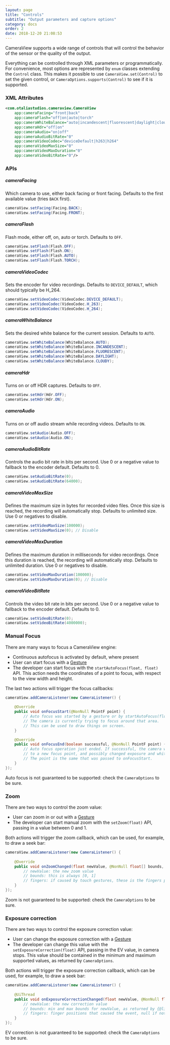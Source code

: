 ```yaml
---
layout: page
title: "Controls"
subtitle: "Output parameters and capture options"
category: docs
order: 2
date: 2018-12-20 21:08:53
---
```


CameraView supports a wide range of controls that will control the behavior of the sensor or the
quality of the output.

Everything can be controlled through XML parameters or programmatically. For convenience, most options
are represented by `enum` classes extending the `Control` class. This makes it possible to use 
`CameraView.set(Control)` to set the given control, or `CameraOptions.supports(Control)` to see if it is supported.

### XML Attributes

```xml
<com.otaliastudios.cameraview.CameraView
    app:cameraFacing="front|back"
    app:cameraFlash="off|on|auto|torch"
    app:cameraWhiteBalance="auto|incandescent|fluorescent|daylight|cloudy"
    app:cameraHdr="off|on"
    app:cameraAudio="on|off"
    app:cameraAudioBitRate="0"
    app:cameraVideoCodec="deviceDefault|h263|h264"
    app:cameraVideoMaxSize="0"
    app:cameraVideoMaxDuration="0"
    app:cameraVideoBitRate="0"/>
```

### APIs

##### cameraFacing

Which camera to use, either back facing or front facing.
Defaults to the first available value (tries `BACK` first).

```java
cameraView.setFacing(Facing.BACK);
cameraView.setFacing(Facing.FRONT);
```

##### cameraFlash

Flash mode, either off, on, auto or torch. Defaults to `OFF`.

```java
cameraView.setFlash(Flash.OFF);
cameraView.setFlash(Flash.ON);
cameraView.setFlash(Flash.AUTO);
cameraView.setFlash(Flash.TORCH);
```

##### cameraVideoCodec

Sets the encoder for video recordings. Defaults to `DEVICE_DEFAULT`,
which should typically be H_264.

```java
cameraView.setVideoCodec(VideoCodec.DEVICE_DEFAULT);
cameraView.setVideoCodec(VideoCodec.H_263);
cameraView.setVideoCodec(VideoCodec.H_264);
```

##### cameraWhiteBalance

Sets the desired white balance for the current session.
Defaults to `AUTO`.

```java
cameraView.setWhiteBalance(WhiteBalance.AUTO);
cameraView.setWhiteBalance(WhiteBalance.INCANDESCENT);
cameraView.setWhiteBalance(WhiteBalance.FLUORESCENT);
cameraView.setWhiteBalance(WhiteBalance.DAYLIGHT);
cameraView.setWhiteBalance(WhiteBalance.CLOUDY);
```

##### cameraHdr

Turns on or off HDR captures. Defaults to `OFF`.

```java
cameraView.setHdr(Hdr.OFF);
cameraView.setHdr(Hdr.ON);
```

##### cameraAudio

Turns on or off audio stream while recording videos.
Defaults to `ON`.

```java
cameraView.setAudio(Audio.OFF);
cameraView.setAudio(Audio.ON);
```

##### cameraAudioBitRate

Controls the audio bit rate in bits per second.
Use 0 or a negative value to fallback to the encoder default. Defaults to 0.

```java
cameraView.setAudioBitRate(0);
cameraView.setAudioBitRate(64000);
```

##### cameraVideoMaxSize

Defines the maximum size in bytes for recorded video files.
Once this size is reached, the recording will automatically stop.
Defaults to unlimited size. Use 0 or negatives to disable.

```java
cameraView.setVideoMaxSize(100000);
cameraView.setVideoMaxSize(0); // Disable
```

##### cameraVideoMaxDuration

Defines the maximum duration in milliseconds for video recordings.
Once this duration is reached, the recording will automatically stop.
Defaults to unlimited duration. Use 0 or negatives to disable.

```java
cameraView.setVideoMaxDuration(100000);
cameraView.setVideoMaxDuration(0); // Disable
```

##### cameraVideoBitRate

Controls the video bit rate in bits per second.
Use 0 or a negative value to fallback to the encoder default. Defaults to 0.

```java
cameraView.setVideoBitRate(0);
cameraView.setVideoBitRate(4000000);
```

### Manual Focus

There are many ways to focus a CameraView engine:

- Continuous autofocus is activated by default, where present
- User can start focus with a [Gesture](gestures.html)
- The developer can start focus with the `startAutoFocus(float, float)` API. This action needs
  the coordinates of a point to focus, with respect to the view width and height.

The last two actions will trigger the focus callbacks:

```java
cameraView.addCameraListener(new CameraListener() {
    
    @Override
    public void onFocusStart(@NonNull PointF point) {
        // Auto focus was started by a gesture or by startAutoFocus(float, float).
        // The camera is currently trying to focus around that area.
        // This can be used to draw things on screen.
    }

    @Override
    public void onFocusEnd(boolean successful, @NonNull PointF point) {
        // Auto focus operation just ended. If successful, the camera will have converged
        // to a new focus point, and possibly changed exposure and white balance as well.
        // The point is the same that was passed to onFocusStart.
    }
});
```

Auto focus is not guaranteed to be supported: check the `CameraOptions` to be sure.

### Zoom

There are two ways to control the zoom value:

- User can zoom in or out with a [Gesture](gestures.html)
- The developer can start manual zoom with the `setZoom(float)` API, passing in a value between 0 and 1.

Both actions will trigger the zoom callback, which can be used, for example, to draw a seek bar:

```java
cameraView.addCameraListener(new CameraListener() {
    
    @Override
    public void onZoomChanged(float newValue, @NonNull float[] bounds, @Nullable PointF[] fingers) {
        // newValue: the new zoom value
        // bounds: this is always [0, 1]
        // fingers: if caused by touch gestures, these is the fingers position
    }
});
```

Zoom is not guaranteed to be supported: check the `CameraOptions` to be sure.

### Exposure correction

There are two ways to control the exposure correction value:

- User can change the exposure correction with a [Gesture](gestures.html)
- The developer can change this value with the `setExposureCorrection(float)` API, passing in the EV
  value, in camera stops. This value should be contained in the minimum and maximum supported values,
  as returned by `CameraOptions`.

Both actions will trigger the exposure correction callback, which can be used, for example, to draw a seek bar:

```java
cameraView.addCameraListener(new CameraListener() {
    
    @UiThread
    public void onExposureCorrectionChanged(float newValue, @NonNull float[] bounds, @Nullable PointF[] fingers) {
        // newValue: the new correction value
        // bounds: min and max bounds for newValue, as returned by {@link CameraOptions}
        // fingers: finger positions that caused the event, null if not caused by touch
    }
});
```

EV correction is not guaranteed to be supported: check the `CameraOptions` to be sure.